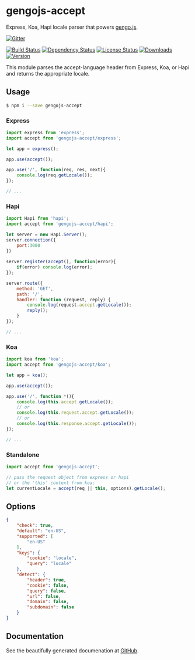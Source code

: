 # gengojs-accept
Express, Koa, Hapi locale parser that powers [gengo.js](https://github.com/gengojs/gengojs).

[![Gitter](https://badges.gitter.im/Join%20Chat.svg)](https://gitter.im/iwatakeshi/gengojs-accept?utm_source=badge&utm_medium=badge&utm_campaign=pr-badge&utm_content=badge)

[![Build Status](https://travis-ci.org/gengojs/accept.svg)](https://travis-ci.org/gengojs/accept)
[![Dependency Status](https://david-dm.org/gengojs/accept.svg)](https://github.com/gengojs/accept/blob/master/package.json) 
[![License Status](http://img.shields.io/npm/l/gengojs-accept.svg)](https://github.com/iwatakeshi/gengojs-accept/blob/master/LICENSE) 
[![Downloads](http://img.shields.io/npm/dm/gengojs-accept.svg)]() [![Version](http://img.shields.io/npm/v/gengojs-accept.svg)]()

This module parses the accept-language header from Express, Koa, or Hapi and returns the appropriate locale.

## Usage

```bash
$ npm i --save gengojs-accept
```

### Express

```javascript
import express from 'express';
import accept from 'gengojs-accept/express';

let app = express();

app.use(accept());

app.use('/', function(req, res, next){
	console.log(req.getLocale());
});

// ...
```

### Hapi

```javascript
import Hapi from 'hapi';
import accept from 'gengojs-accept/hapi';

let server = new Hapi.Server();
server.connection({
	port:3000
})
 
server.register(accept(), function(error){
 	if(error) console.log(error);
});

server.route({
    method: 'GET',
    path: '/',
    handler: function (request, reply) {
        console.log(request.accept.getLocale());
        reply();
    }
});

// ...
```

### Koa

```javascript
import koa from 'koa';
import accept from 'gengojs-accept/koa';

let app = koa();

app.use(accept());

app.use('/', function *(){
	console.log(this.accept.getLocale());
    // or
    console.log(this.request.accept.getLocale());
    // or
    console.log(this.response.accept.getLocale());
});

// ...
```

### Standalone

```javascript
import accept from 'gengojs-accept';

// pass the request object from express or hapi 
// or the 'this' context from koa;
let currentLocale = accept(req || this, options).getLocale();
```

## Options

```json
{
    "check": true,
    "default": "en-US",
    "supported": [
        "en-US"
    ],
    "keys": {
        "cookie": "locale",
        "query": "locale"
    },
    "detect": {
        "header": true,
        "cookie": false,
        "query": false,
        "url": false,
        "domain": false,
        "subdomain": false
    }
}  

```

## Documentation

See the beautifully generated documenation at [GitHub](http://gengojs.github.io/accept/index.html).